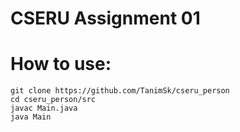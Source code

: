 # CSERU Assignment 01

# How to use:

```
git clone https://github.com/TanimSk/cseru_person
cd cseru_person/src
javac Main.java
java Main
```